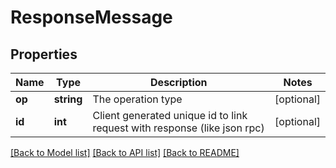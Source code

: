# ResponseMessage

## Properties
Name | Type | Description | Notes
------------ | ------------- | ------------- | -------------
**op** | **string** | The operation type | [optional] 
**id** | **int** | Client generated unique id to link request with response (like json rpc) | [optional] 

[[Back to Model list]](../README.md#documentation-for-models) [[Back to API list]](../README.md#documentation-for-api-endpoints) [[Back to README]](../README.md)


